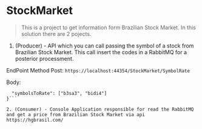 # StockMarket
> This is a project to get information form Brazilian Stock Market. In this solution there are 2 pojects.
1. (Producer) - API which you can call passing the symbol of a stock from Brazilian Stock Market. This call insert the codes in a RabbitMQ
for a posterior processment.

EndPoint Method Post:
`https://localhost:44354/StockMarket/SymbolRate`

Body:
```{
  "symbolsToRate": ["b3sa3", "bidi4"] 
}```

2. (Consumer) - Console Application responsible for read the RabbitMQ and get a price from Brazilian Stock Market via api https://hgbrasil.com/

